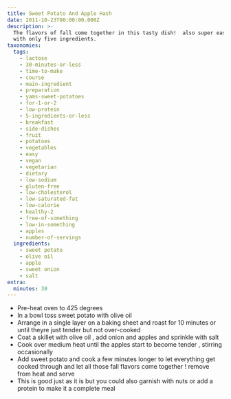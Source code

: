 ```yaml
---
title: Sweet Potato And Apple Hash
date: 2011-10-23T00:00:00.000Z
description: >-
  The flavors of fall come together in this tasty dish!  also super easy to make
  with only five ingredients.
taxonomies:
  tags:
    - lactose
    - 30-minutes-or-less
    - time-to-make
    - course
    - main-ingredient
    - preparation
    - yams-sweet-potatoes
    - for-1-or-2
    - low-protein
    - 5-ingredients-or-less
    - breakfast
    - side-dishes
    - fruit
    - potatoes
    - vegetables
    - easy
    - vegan
    - vegetarian
    - dietary
    - low-sodium
    - gluten-free
    - low-cholesterol
    - low-saturated-fat
    - low-calorie
    - healthy-2
    - free-of-something
    - low-in-something
    - apples
    - number-of-servings
  ingredients:
    - sweet potato
    - olive oil
    - apple
    - sweet onion
    - salt
extra:
  minutes: 30
---
```

 - Pre-heat oven to 425 degrees
 - In a bowl toss sweet potato with olive oil
 - Arrange in a single layer on a baking sheet and roast for 10 minutes or until theyre just tender but not over-cooked
 - Coat a skillet with olive oil , add onion and apples and sprinkle with salt
 - Cook over medium heat until the apples start to become tender , stirring occasionally
 - Add sweet potato and cook a few minutes longer to let everything get cooked through and let all those fall flavors come together ! remove from heat and serve
 - This is good just as it is but you could also garnish with nuts or add a protein to make it a complete meal
